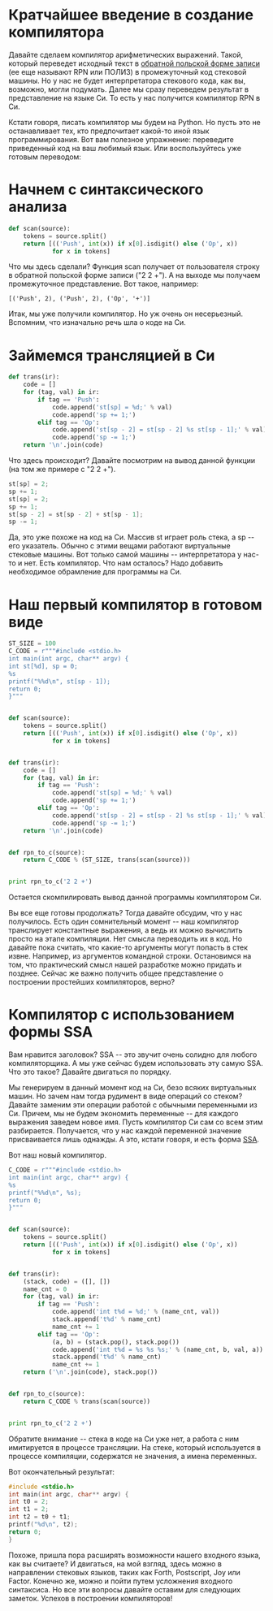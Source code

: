 # Кратчайшее введение в создание компилятора

Давайте сделаем компилятор арифметических выражений. Такой, который переведет исходный текст в [обратной польской форме записи](https://ru.wikipedia.org/wiki/%D0%9E%D0%B1%D1%80%D0%B0%D1%82%D0%BD%D0%B0%D1%8F_%D0%BF%D0%BE%D0%BB%D1%8C%D1%81%D0%BA%D0%B0%D1%8F_%D0%B7%D0%B0%D0%BF%D0%B8%D1%81%D1%8C) (ее еще называют RPN или ПОЛИЗ) в промежуточный код стековой машины. Но у нас не будет интерпретатора стекового кода, как вы, возможно, могли подумать. Далее мы сразу переведем результат в представление на языке Си. То есть у нас получится компилятор RPN в Си.

Кстати говоря, писать компилятор мы будем на Python. Но пусть это не останавливает тех, кто предпочитает какой-то иной язык программирования. Вот вам полезное упражнение: переведите приведенный код на ваш любимый язык. Или воспользуйтесь уже готовым переводом:

# Начнем с синтаксического анализа

```Python
def scan(source):
    tokens = source.split()
    return [(('Push', int(x)) if x[0].isdigit() else ('Op', x))
            for x in tokens]
```

Что мы здесь сделали? Функция scan получает от пользователя строку в обратной польской форме записи ("2 2 +").
А на выходе мы получаем промежуточное представление. Вот такое, например:

```
[('Push', 2), ('Push', 2), ('Op', '+')]
```

Итак, мы уже получили компилятор. Но уж очень он несерьезный. Вспомним, что изначально речь шла о коде на Си.

# Займемся трансляцией в Си

```Python
def trans(ir):
    code = []
    for (tag, val) in ir:
        if tag == 'Push':
            code.append('st[sp] = %d;' % val)
            code.append('sp += 1;')
        elif tag == 'Op':
            code.append('st[sp - 2] = st[sp - 2] %s st[sp - 1];' % val)
            code.append('sp -= 1;')
    return '\n'.join(code)
```

Что здесь происходит? Давайте посмотрим на вывод данной функции (на том же примере с "2 2 +").

```C
st[sp] = 2;
sp += 1;
st[sp] = 2;
sp += 1;
st[sp - 2] = st[sp - 2] + st[sp - 1];
sp -= 1;
```

Да, это уже похоже на код на Си. Массив st играет роль стека, а sp -- его указатель. Обычно с этими вещами работают виртуальные стековые машины.
Вот только самой машины -- интерпретатора у нас-то и нет. Есть компилятор. Что нам осталось? Надо добавить необходимое обрамление для программы на Си.

# Наш первый компилятор в готовом виде

```Python
ST_SIZE = 100
C_CODE = r"""#include <stdio.h>
int main(int argc, char** argv) {
int st[%d], sp = 0;
%s
printf("%%d\n", st[sp - 1]);
return 0;
}"""


def scan(source):
    tokens = source.split()
    return [(('Push', int(x)) if x[0].isdigit() else ('Op', x))
            for x in tokens]


def trans(ir):
    code = []
    for (tag, val) in ir:
        if tag == 'Push':
            code.append('st[sp] = %d;' % val)
            code.append('sp += 1;')
        elif tag == 'Op':
            code.append('st[sp - 2] = st[sp - 2] %s st[sp - 1];' % val)
            code.append('sp -= 1;')
    return '\n'.join(code)


def rpn_to_c(source):
    return C_CODE % (ST_SIZE, trans(scan(source)))


print rpn_to_c('2 2 +')
```

Остается скомпилировать вывод данной программы компилятором Си.

Вы все еще готовы продолжать? Тогда давайте обсудим, что у нас получилось. Есть один сомнительный момент -- наш компилятор транслирует константные выражения, а ведь их можно вычислить просто на этапе компиляции. Нет смысла переводить их в код. Но давайте пока считать, что какие-то аргументы могут попасть в стек извне. Например, из аргументов командной строки. Остановимся на том, что практический смысл нашей разработке можно придать и позднее. Сейчас же важно получить общее представление о построении простейших компиляторов, верно?

# Компилятор с использованием формы SSA

Вам нравится заголовок? SSA -- это звучит очень солидно для любого компиляторщика. А мы уже сейчас будем использовать эту самую SSA. Что это такое? Давайте двигаться по порядку.

Мы генерируем в данный момент код на Си, безо всяких виртуальных машин. Но зачем нам тогда рудимент в виде операций со стеком? Давайте заменим эти операции работой с обычными переменными из Си. Причем, мы не будем экономить переменные -- для каждого выражения заведем новое имя. Пусть компилятор Си сам со всем этим разбирается. Получается, что у нас каждой переменной значение присваивается лишь однажды. А это, кстати говоря, и есть форма [SSA](https://ru.wikipedia.org/wiki/SSA).

Вот наш новый компилятор.

```Python
C_CODE = r"""#include <stdio.h>
int main(int argc, char** argv) {
%s
printf("%%d\n", %s);
return 0;
}"""


def scan(source):
    tokens = source.split()
    return [(('Push', int(x)) if x[0].isdigit() else ('Op', x))
            for x in tokens]


def trans(ir):
    (stack, code) = ([], [])
    name_cnt = 0
    for (tag, val) in ir:
        if tag == 'Push':
            code.append('int t%d = %d;' % (name_cnt, val))
            stack.append('t%d' % name_cnt)
            name_cnt += 1
        elif tag == 'Op':
            (a, b) = (stack.pop(), stack.pop())
            code.append('int t%d = %s %s %s;' % (name_cnt, b, val, a))
            stack.append('t%d' % name_cnt)
            name_cnt += 1
    return ('\n'.join(code), stack.pop())


def rpn_to_c(source):
    return C_CODE % trans(scan(source))


print rpn_to_c('2 2 +')
```

Обратите внимание -- стека в коде на Си уже нет, а работа с ним имитируется в процессе трансляции. На стеке, который используется в процессе компиляции, содержатся не значения, а имена переменных.

Вот окончательный результат:

```C
#include <stdio.h>
int main(int argc, char** argv) {
int t0 = 2;
int t1 = 2;
int t2 = t0 + t1;
printf("%d\n", t2);
return 0;
}
```

Похоже, пришла пора расширять возможности нашего входного языка, как вы считаете? И двигаться, на мой взгляд, здесь можно в направлении стековых языков, таких как Forth, Postscript, Joy или Factor. Конечно же, можно и пойти путем усложнения входного синтаксиса. Но все эти вопросы давайте оставим для следующих заметок. Успехов в построении компиляторов!

